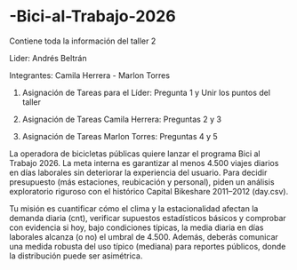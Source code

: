 # -Bici-al-Trabajo-2026
Contiene toda la información del taller 2

Lider: Andrés Beltrán

Integrantes: Camila Herrera - Marlon Torres

1. Asignación de Tareas para el Líder: Pregunta 1 y Unir los puntos del taller

2. Asignación de Tareas Camila Herrera: Preguntas 2 y 3

3. Asignación de Tareas Marlon Torres: Preguntas 4 y 5

La operadora de bicicletas públicas quiere lanzar el programa Bici al Trabajo 2026. La meta interna es garantizar al menos 4.500 viajes diarios en días laborales sin deteriorar la experiencia del usuario. Para decidir presupuesto (más estaciones, reubicación y personal), piden un análisis exploratorio riguroso con el histórico Capital Bikeshare 2011–2012 (day.csv).

Tu misión es cuantificar cómo el clima y la estacionalidad afectan la demanda diaria (cnt), verificar supuestos estadísticos básicos y comprobar con evidencia si hoy, bajo condiciones típicas, la media diaria en días laborales alcanza (o no) el umbral de 4.500. Además, deberás comunicar una medida robusta del uso típico (mediana) para reportes públicos, donde la distribución puede ser asimétrica.
